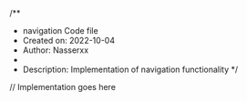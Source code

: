 /**
 * navigation Code file
 * Created on: 2022-10-04
 * Author: Nasserxx
 *
 * Description: Implementation of navigation functionality
 */
 
// Implementation goes here


